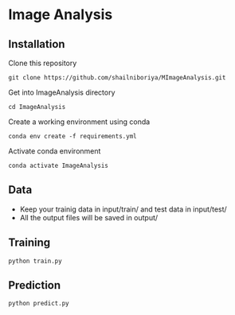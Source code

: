 # Image Analysis

## Installation

Clone this repository 

```
git clone https://github.com/shailniboriya/MImageAnalysis.git
```

Get into ImageAnalysis directory

```
cd ImageAnalysis
```

Create a working environment using conda
```
conda env create -f requirements.yml
```

Activate conda environment
```
conda activate ImageAnalysis
```

## Data 

* Keep your trainig data in input/train/ and test data in input/test/
* All the output files will be saved in output/

## Training 

```
python train.py
```

## Prediction
```
python predict.py
```
